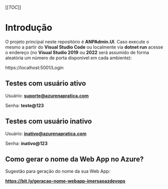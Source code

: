 [[_TOC_]]

# Introdução
O projeto principal neste repositório é **ANPAdmin.UI**. Caso execute o mesmo a partir do **Visual Studio Code** ou localmente via **dotnet run** acesse o endereço (no **Visual Studio 2019** ou **2022** será assumido de forma aleatória um número de porta disponível em cada ambiente):

https://localhost:5001/Login

## Testes com usuário ativo

Usuário: **suporte@azurenapratica.com**

Senha: **teste@123**

## Testes com usuário inativo

Usuário: **inativo@azurenapratica.com**

Senha: **inativo@123**

## Como gerar o nome da Web App no Azure?

Sugestão para geração do nome da sua Web App:

**https://bit.ly/geracao-nome-webapp-imersaoazdevops**

